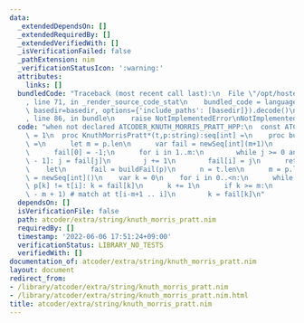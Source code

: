 ```yaml
---
data:
  _extendedDependsOn: []
  _extendedRequiredBy: []
  _extendedVerifiedWith: []
  _isVerificationFailed: false
  _pathExtension: nim
  _verificationStatusIcon: ':warning:'
  attributes:
    links: []
  bundledCode: "Traceback (most recent call last):\n  File \"/opt/hostedtoolcache/Python/3.10.4/x64/lib/python3.10/site-packages/onlinejudge_verify/documentation/build.py\"\
    , line 71, in _render_source_code_stat\n    bundled_code = language.bundle(stat.path,\
    \ basedir=basedir, options={'include_paths': [basedir]}).decode()\n  File \"/opt/hostedtoolcache/Python/3.10.4/x64/lib/python3.10/site-packages/onlinejudge_verify/languages/nim.py\"\
    , line 86, in bundle\n    raise NotImplementedError\nNotImplementedError\n"
  code: "when not declared ATCODER_KNUTH_MORRIS_PRATT_HPP:\n  const ATCODER_KNUTH_MORRIS_PRATT_HPP*\
    \ = 1\n  proc KnuthMorrisPratt*(t,p:string):seq[int] =\n    proc buildFail(p:string):seq[int]\
    \ =\n      let m = p.len\n      var fail = newSeq[int](m+1)\n      var j = -1\n\
    \      fail[0] = -1;\n      for i in 1..m:\n        while j >= 0 and p[j] != p[i\
    \ - 1]: j = fail[j]\n        j += 1\n        fail[i] = j\n      return fail\n\
    \    let\n      fail = buildFail(p)\n      n = t.len\n      m = p.len\n    result\
    \ = newSeq[int]()\n    var k = 0\n    for i in 0..<n:\n      while k >= 0 and\
    \ p[k] != t[i]: k = fail[k]\n      k += 1\n      if k >= m:\n        result.add(i\
    \ - m + 1) # match at t[i-m+1 .. i]\n        k = fail[k]\n"
  dependsOn: []
  isVerificationFile: false
  path: atcoder/extra/string/knuth_morris_pratt.nim
  requiredBy: []
  timestamp: '2022-06-06 17:51:24+09:00'
  verificationStatus: LIBRARY_NO_TESTS
  verifiedWith: []
documentation_of: atcoder/extra/string/knuth_morris_pratt.nim
layout: document
redirect_from:
- /library/atcoder/extra/string/knuth_morris_pratt.nim
- /library/atcoder/extra/string/knuth_morris_pratt.nim.html
title: atcoder/extra/string/knuth_morris_pratt.nim
---
```

